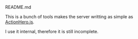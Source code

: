 README.md

This is a bunch of tools makes the server writting as simple as [ActionHero.js](http://www.actionherojs.com).

I use it internal, therefore it is still incomplete.

